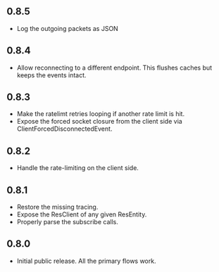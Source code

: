 ## 0.8.5

* Log the outgoing packets as JSON

## 0.8.4

* Allow reconnecting to a different endpoint. This flushes caches but keeps the
  events intact.

## 0.8.3

* Make the ratelimt retries looping if another rate limit is hit.
* Expose the forced socket closure from the client side via
  ClientForcedDisconnectedEvent.

## 0.8.2

* Handle the rate-limiting on the client side.

## 0.8.1

* Restore the missing tracing.
* Expose the ResClient of any given ResEntity.
* Properly parse the subscribe calls.

## 0.8.0

* Initial public release. All the primary flows work.
